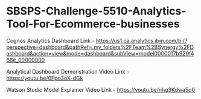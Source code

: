 # SBSPS-Challenge-5510-Analytics-Tool-For-Ecommerce-businesses

Cognos Analytics Dashboard Link - https://us1.ca.analytics.ibm.com/bi/?perspective=dashboard&pathRef=.my_folders%2FTeam%2BSynergy%2FDashboard&action=view&mode=dashboard&subView=model0000017b929f468e_00000000

Analytical Dashboard Demonstration Video Link - https://youtu.be/0Fpo3oX-dGk

Watson Studio Model Explainer Video Link - https://youtu.be/nhg3Kdwa5o0
